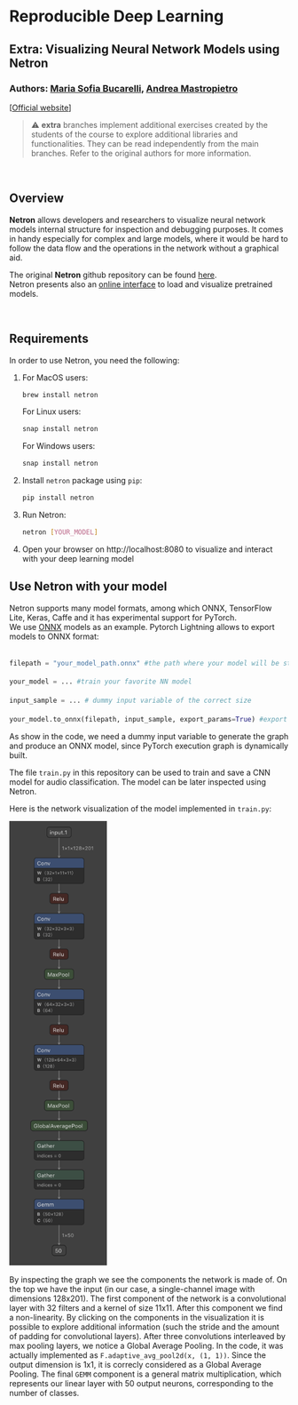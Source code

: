 # Reproducible Deep Learning
## Extra: Visualizing Neural Network Models using Netron
### Authors: [Maria Sofia Bucarelli](https://github.com/memis12), [Andrea Mastropietro](https://github.com/AndMastro)

[[Official website](https://www.sscardapane.it/teaching/reproducibledl/)]

> :warning: **extra** branches implement additional exercises created by the students of the course to explore additional libraries and functionalities. They can be read independently from the main branches. Refer to the original authors for more information.

&nbsp;

## Overview

**Netron** allows developers and researchers to visualize neural network models internal structure for inspection and debugging purposes. It comes in handy especially for complex and large models, where it would be hard to follow the data flow and the operations in the network without a graphical aid.

The original **Netron** github repository can be found [here](https://github.com/lutzroeder/netron).\
Netron presents also an [online interface](https://netron.app) to load and visualize pretrained models. 

&nbsp;

## Requirements
In order to use Netron, you need the following:

1. For MacOS users:
    ```bash 
    brew install netron
    ```
   For Linux users:
   ```bash 
   snap install netron
   ```
   For Windows users:
   ```bash 
   snap install netron
   ```
2. Install `netron` package using `pip`:
    ```bash
    pip install netron
    ```
3. Run Netron:
   ```bash
   netron [YOUR_MODEL]
   ``` 
4. Open your browser on http://localhost:8080 to visualize and interact with your deep learning model

## Use Netron with your model

Netron supports many model formats, among which ONNX, TensorFlow Lite, Keras, Caffe and it has experimental support for PyTorch.\
We use [ONNX](https://onnx.ai/index.html) models as an example. Pytorch Lightning allows to export models to ONNX format:

```python

filepath = "your_model_path.onnx" #the path where your model will be stored

your_model = ... #train your favorite NN model

input_sample = ... # dummy input variable of the correct size

your_model.to_onnx(filepath, input_sample, export_params=True) #export your model to ONNX format

```

As show in the code, we need a dummy input variable to generate the graph and produce an ONNX model, since PyTorch execution graph is dynamically built.

The file ```train.py``` in this repository can be used to train and save a CNN model for audio classification. The model can be later inspected using Netron.

Here is the network visualization of the model implemented in ```train.py```:

<img src="images/audionet_graph.png" width="176" height="800"/>

By inspecting the graph we see the components the network is made of. On the top we have the input (in our case, a single-channel image with dimensions 128x201). The first component of the network is a convolutional layer with 32 filters and a kernel of size 11x11. After this component we find a non-linearity. By clicking on the components in the visualization it is possible to explore additional information (such the stride and the amount of padding for convolutional layers). After three convolutions interleaved by max pooling layers, we notice a Global Average Pooling. In the code, it was actually implemented as ```F.adaptive_avg_pool2d(x, (1, 1))```. Since the output dimension is 1x1, it is correcly considered as a Global Average Pooling. The final ```GEMM``` component is a general matrix multiplication, which represents our linear layer with 50 output neurons, corresponding to the number of classes.
